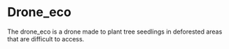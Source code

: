# Drone_eco
The drone_eco is a drone made to plant tree seedlings in deforested areas that are difficult to access.
